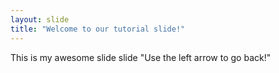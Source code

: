 ```yaml
---
layout: slide
title: "Welcome to our tutorial slide!"
---
```

This is my awesome slide slide
"Use the left arrow to go back!"
